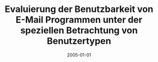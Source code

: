 ---
abstract: ''
authors:
- Florian Stammer
date: '2005-01-01'
featured: false
links:
- name: Publik
  url: https://publik.tuwien.ac.at/showentry.php?ID=139663&lang=1
publication_types:
- '7'
publishDate: '2005-01-01'
title: Evaluierung der Benutzbarkeit von E-Mail Programmen unter der speziellen Betrachtung
  von Benutzertypen
url_pdf: ''
---